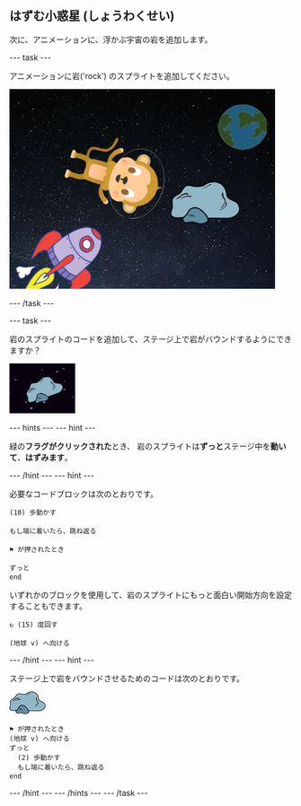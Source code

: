 ## はずむ小惑星 (しょうわくせい)

次に、アニメーションに、浮かぶ宇宙の岩を追加します。

\--- task \---

アニメーションに岩('rock') のスプライトを追加してください。

![岩のスプライトを追加する](images/space-rock-sprite.png)

\--- /task \---

\--- task \---

岩のスプライトのコードを追加して、ステージ上で岩がバウンドするようにできますか？

![バウンドする岩をテストする](images/space-bounce-test.png)

\--- hints \--- \--- hint \---

緑の**フラグがクリックされた**とき、 岩のスプライトは**ずっと**ステージ中を**動いて**、**はずみます**。

\--- /hint \--- \--- hint \---

必要なコードブロックは次のとおりです。

```blocks3
(10) 歩動かす

もし端に着いたら、跳ね返る

⚑ が押されたとき

ずっと
end
```

いずれかのブロックを使用して、岩のスプライトにもっと面白い開始方向を設定することもできます。

```blocks3
↻ (15) 度回す

(地球 v) へ向ける
```

\--- /hint \--- \--- hint \---

ステージ上で岩をバウンドさせるためのコードは次のとおりです。

![岩のスプライト](images/sprite-rock.png)

```blocks3
⚑ が押されたとき
(地球 v) へ向ける
ずっと 
  (2) 歩動かす
  もし端に着いたら、跳ね返る
end
```

\--- /hint \--- \--- /hints \--- \--- /task \---